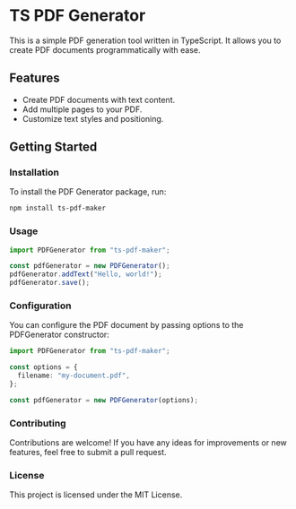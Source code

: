 # TS PDF Generator

This is a simple PDF generation tool written in TypeScript. It allows you to create PDF documents programmatically with ease.

## Features

- Create PDF documents with text content.
- Add multiple pages to your PDF.
- Customize text styles and positioning.

## Getting Started

### Installation

To install the PDF Generator package, run:

```bash
npm install ts-pdf-maker
```

### Usage

```typescript
import PDFGenerator from "ts-pdf-maker";

const pdfGenerator = new PDFGenerator();
pdfGenerator.addText("Hello, world!");
pdfGenerator.save();
```

### Configuration

You can configure the PDF document by passing options to the PDFGenerator constructor:

```typescript
import PDFGenerator from "ts-pdf-maker";

const options = {
  filename: "my-document.pdf",
};

const pdfGenerator = new PDFGenerator(options);
```

### Contributing

Contributions are welcome! If you have any ideas for improvements or new features, feel free to submit a pull request.

### License

This project is licensed under the MIT License.
